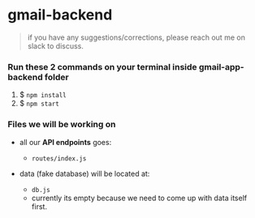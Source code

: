 # gmail-backend

> if you have any suggestions/corrections, please reach out me on slack to discuss.

### Run these 2 commands on your terminal inside **gmail-app-backend** folder

1. \$ `npm install`
2. \$ `npm start`

### Files we will be working on

- all our **API endpoints** goes:

  - `routes/index.js`

- data (fake database) will be located at:
  - `db.js`
  - currently its empty because we need to come up with data itself first.
